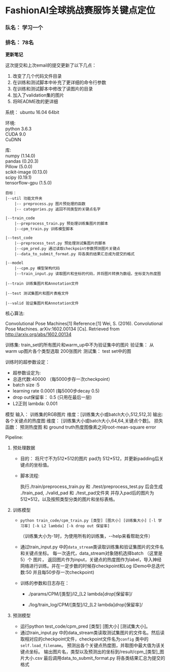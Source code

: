 # FashionAI全球挑战赛服饰关键点定位
### 队名： 学习一个
### 排名： 78名


**更新笔记**

这次提交和上次email的提交更新了以下几点：
1. 改变了几个代码文件目录
2. 在训练和测试脚本中补充了更详细的命令行参数
3. 在训练和测试脚本中修改了读图片的目录
4. 加入了validation集的图片
5. 将README改的更详细

系统：
ubuntu 16.04 64bit

环境:  
python 3.6.3  
CUDA 9.0  
CuDNN  

库:  
numpy (1.14.0)  
pandas (0.20.3)  
Pillow (5.0.0)  
scikit-image (0.13.0)  
scipy (0.19.1)  
tensorflow-gpu (1.5.0)  


```
目标：
|--util 功能文件夹
    |-- preprocess.py 图片预处理的函数
    |-- categories.py 返回不同类型的关键点名字

|--train_code
    |--preprocess_train.py 预处理训练集图片的脚本
    |--cpm_train.py 训练模型脚本

|--test_code
    |--preprocess_test.py 预处理测试集图片的脚本
    |--cpm_pred.py 通过读取checkpoint参数预测图片关键点   
    |--data_to_submit_format.py 将各类的结果汇总成为提交的格式

|--model
    |--cpm.py 模型架构代码
    |--train_input.py 读取图片和坐标的代码，并将图片转换为数组，坐标变为热度图

|--train 训练集图片和Annotation文件

|--test 测试集图片和图片表格文件

|--valid 验证集图片和Annotation文件
```


核心算法: 

Convolutional Pose Machines[1]
Reference:[1] Wei, S. (2016). Convolutional Pose Machines. arXiv:1602.00134 [Cs]. Retrieved from http://arxiv.org/abs/1602.00134

训练集: train_set的所有图片和warm_up中不为验证集中的图片
验证集： 从warm up图片各个类型选取 200张图片
测试集： test set中的图

训练时的超参数设定：
* 超参数设定为:
* 总迭代数:40000 （每5000步存一次checkpoint）
* batch size :5 
* learning rate 0.0001 (每5000步decay 0.5)
* drop out保留率： 0.5 (只用在最后一层)
* L2正则 lambda: 0.001

模型
输入： 训练集的RGB图片 维度：[训练集大小或batch大小,512,512,3]
输出:  各个关键点的热度图 维度： [训练集大小或batch大小,64,64,关键点个数]。
损失函数： 预测热度图 和 ground truth热度图像素之间root-mean-square error

Pipeline:
1. 预处理数据

    * 目的： 将尺寸不为512\*512的图片 pad为 512\*512，并更新padding后关键点的坐标值。
    * 脚本流程:

        执行./train/preprocess_train.py  和 ./test/preprocess_test.py 后会生成 ./train_pad, ./valid_pad 和 ./test_pad文件夹 并存入pad后的图片为 512\*512，以及按照类型分类的图片和坐标表格。


2. 训练模型

    * `python train_code/cpm_train.py [类型] [图大小] [训练集大小] [-l 学习率] [-k L2 lambda] [-k drop out 保留率]`

        （训练集大小为-1时，为使用所有的训练集，--help来看帮助文件）

    * 通过train_input.py 中的`data_stream`类读取训练集和验证集图片的文件名和关键点坐标。
每一次迭代，data_stream对象随机选择batch （这里是5）个 图片， 返回图片作为input，关键点的热度图作为label，导入神经网络进行训练。并在一定步数的时候存checkpoint和Log
        (Demo中总迭代数:50 并且每50步存一次checkpoint)

    * 训练的参数和日志存在： 
        * ./params/CPM/[类型]/l2_[L2 lambda]_drop_[保留率]/

        * ./log/train_log/CPM/[类型]/l2_[L2 lambda]_drop_[保留率]/


3. 预测模型

    * 运行python test_code/cpm_pred [类型] [图大小] [测试集大小]。
    * 通过train_input.py 中的data_stream类读取测试集图片的文件名。然后读取相对应的checkpoint文件，checkpoint文件名为`config` 类中的`self.load_filename`。
预测出各个关键点热度图，并取图中最大值为该关键点坐标。
输出图片名，类型以及预测出的坐标到/result/cpm_[类型]_图片大小.csv
最后调用data_to_submit_format.py 将各类结果汇总为提交的格式








